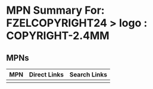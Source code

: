 



# MPN Summary For: FZELCOPYRIGHT24 > logo : COPYRIGHT-2.4MM

## MPNs
  

|MPN|Direct Links|Search Links|
| :--- | :--- | :--- |
||||
